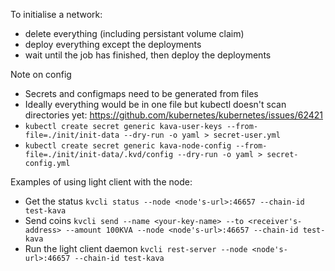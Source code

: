 To initialise a network:

 - delete everything (including persistant volume claim)
 - deploy everything except the deployments
 - wait until the job has finished, then deploy the deployments

 Note on config

  - Secrets and configmaps need to be generated from files
  - Ideally everything would be in one file but kubectl doesn't scan directories yet: https://github.com/kubernetes/kubernetes/issues/62421
  - `kubectl create secret generic kava-user-keys --from-file=./init/init-data --dry-run -o yaml > secret-user.yml`
  - `kubectl create secret generic kava-node-config --from-file=./init/init-data/.kvd/config --dry-run -o yaml > secret-config.yml`

Examples of using light client with the node:

 - Get the status `kvcli status --node <node's-url>:46657 --chain-id test-kava`
 - Send coins `kvcli send --name <your-key-name> --to <receiver's-address> --amount 100KVA --node <node's-url>:46657 --chain-id test-kava`
 - Run the light client daemon `kvcli rest-server --node <node's-url>:46657 --chain-id test-kava`
 